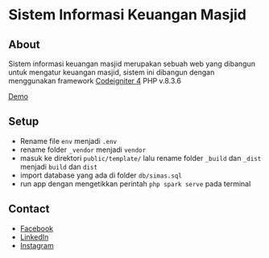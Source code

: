 # Sistem Informasi Keuangan Masjid

## About

Sistem informasi keuangan masjid merupakan sebuah web yang dibangun untuk mengatur keuangan masjid, sistem ini dibangun dengan menggunakan framework [Codeigniter 4](https://www.codeigniter.com/) PHP v.8.3.6

[Demo](https://simasdaruttaqwa.000webhostapp.com/)

## Setup

- Rename file `env` menjadi `.env`
- rename folder `_vendor` menjadi `vendor`
- masuk ke direktori `public/template/` lalu rename folder `_build` dan `_dist` menjadi `build` dan `dist`
- import database yang ada di folder `db/simas.sql`
- run app dengan mengetikkan perintah `php spark serve` pada terminal

## Contact

- [Facebook](https://web.facebook.com/fahrul.adib/)
- [LinkedIn](https://www.linkedin.com/in/fahrul-adib-560937245/)
- [Instagram](https://www.instagram.com/fahruladib9/)
